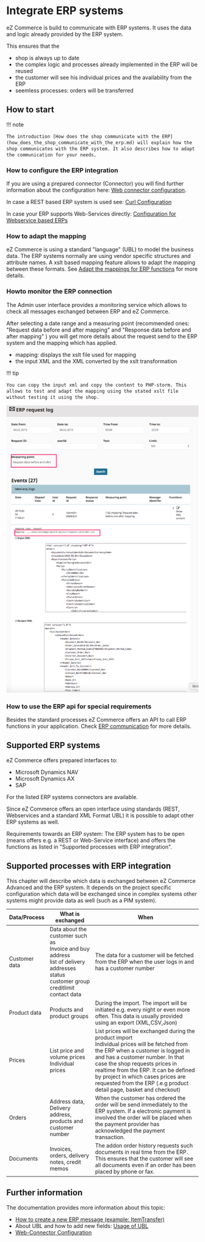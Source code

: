 # Integrate ERP systems

eZ Commerce is build to communicate with ERP systems. It uses the data and logic already provided by the ERP system. 

This ensures that the

- shop is always up to date
- the complex logic and processes already implemented in the ERP will be reused 
- the customer will see his individual prices and the availability from the ERP
- seemless processes: orders will be transferred 

## How to start

!!! note

    The introduction [How does the shop communicate with the ERP](how_does_the_shop_communicate_with_the_erp.md) will explain how the shop communicates with the ERP system. It also describes how to adapt the communication for your needs.

### How to configure the ERP integration

If you are using a prepared connector (Connector) you will find further information about the configuration here: [Web connector configuration](erp_communication/erp_configuration/web_connector_configuration.md).

In case a REST based ERP system is used see: [Curl Configuration](erp_communication/erp_configuration/curl_configuration.md)

In case your ERP supports Web-Services directly: [Configuration for Webservice based ERPs](erp_communication/erp_configuration/configuration_for_webservice_based_erps.md)

### How to adapt the mapping

eZ Commerce is using a standard "language" (UBL) to model the business data. The ERP systems normally are using vendor specific structures and attribute names. A xslt based mapping feature allows to adapt the mapping between these formats. See [Adapt the mappings for ERP functions](erp_communication/erp_configuration\adapt_the_mappings_for_erp_functions/adapt_the_mappings_for_erp_functions.md) for more details.

### Howto monitor the ERP connection

The Admin user interface provides a monitoring service which allows to check all messages exchanged between ERP and eZ Commerce. 

After selecting a date range and a measuring point (recommended ones: "Request data before and after mapping" and "Response data before and after mapping" ) you will get more details about the request send to the ERP system and the mapping which has applied. 

- mapping: displays the xslt file used for mapping
- the input XML and the XML converted by the xslt transformation  

!!! tip

    You can copy the input xml and copy the content to PHP-storm. This allows to test and adapt the mapping using the stated xslt file without testing it using the shop.

![](../img/erp_request_log.png)

### How to use the ERP api for special requirements

Besides the standard processes eZ Commerce offers an API to call ERP functions in your application. Check [ERP communication](erp_communication/erp_communication.md) for more details.

## Supported ERP systems

eZ Commerce offers prepared interfaces to:

- Microsoft Dynamics NAV
- Microsoft Dynamics AX
- SAP

For the listed ERP systems connectors are available.

Since eZ Commerce offers an open interface using standards (REST, Webservices and a standard XML Format UBL) it is possible to adapt other ERP systems as well.

Requirements towards an ERP system: The ERP system has to be open (means offers e.g. a REST or Web-Service interface) and offers the functions as listed in "Supported processes with ERP integration".

## Supported processes with ERP integration

This chapter will describe which data is exchanged between eZ Commerce Advanced and the ERP system. It depends on the project specific configuration which data will be exchanged since in complex systems other systems might provide data as well (such as a PIM system).

|Data/Process|What is exchanged|When|
|--- |--- |--- |
|Customer data|Data about the customer such as</br>Invoice and buy address</br>list of delivery addresses</br>status</br>customer group</br>creditlimit</br>contact data|The data for a customer will be fetched from the ERP when the user logs in and has a customer number|
|Product data|Products and product groups|During the import. The import will be initiated e.g. every night or even more often. This data is usually provided using an export (XML,CSV,Json)|
|Prices|List price and volume prices</br>Individual prices|List prices will be exchanged during the product import</br>Individual prices will be fetched from the ERP when a customer is logged in and has a customer number. In that case the shop requests prices in realtime from the ERP. It can be defined by project in which cases prices are requested from the ERP (.e.g product detail page, basket and checkout)|
|Orders|Address data, Delivery address, products and customer number|When the customer has ordered the order will be send immediately to the ERP system. If a electronic payment is involved the order will be placed when the payment provider has acknowledged the payment transaction.|
|Documents|Invoices, orders, delivery notes, credit memos|The addon order history requests such documents in real time from the ERP. This ensures that the customer will see all documents even if an order has been placed by phone or fax.|

## Further information

The documentation provides more information about this topic:

- [How to create a new ERP message (example: ItemTransfer)](erp_communication/guides/how_to_create_a_new_erp_message/how_to_create_a_new_erp_message.md)
- About UBL and how to add new fields: [Usage of UBL](erp_communication/guides/usage_of_ubl.md)
- [Web-Connector Configuration](erp_communication/erp_configuration/web_connector_configuration.md)
